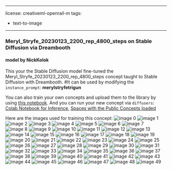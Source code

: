   ---
license: creativeml-openrail-m
tags:
- text-to-image
---
  ### Meryl_Stryfe_20230123_2200_rep_4800_steps on Stable Diffusion via Dreambooth
  #### model by NickKolok
  This your the Stable Diffusion model fine-tuned the Meryl_Stryfe_20230123_2200_rep_4800_steps concept taught to Stable Diffusion with Dreambooth.
  #It can be used by modifying the `instance_prompt`: **merylstryfetrigun**

  You can also train your own concepts and upload them to the library by using [this notebook](https://colab.research.google.com/github/huggingface/notebooks/blob/main/diffusers/sd_dreambooth_training.ipynb).
  And you can run your new concept via `diffusers`: [Colab Notebook for Inference](https://colab.research.google.com/github/huggingface/notebooks/blob/main/diffusers/sd_dreambooth_inference.ipynb), [Spaces with the Public Concepts loaded](https://huggingface.co/spaces/sd-dreambooth-library/stable-diffusion-dreambooth-concepts)

  Here are the images used for training this concept:
  ![image 0](https://huggingface.co/NickKolok/meryl-stryfe-20230123-2200-rep-4800-steps_1/resolve/main/concept_images/face21_wondering_v2_by_ajd_262_d37r0af.png)
  ![image 1](https://huggingface.co/NickKolok/meryl-stryfe-20230123-2200-rep-4800-steps_1/resolve/main/concept_images/face14.png)
  ![image 2](https://huggingface.co/NickKolok/meryl-stryfe-20230123-2200-rep-4800-steps_1/resolve/main/concept_images/face2.png)
  ![image 3](https://huggingface.co/NickKolok/meryl-stryfe-20230123-2200-rep-4800-steps_1/resolve/main/concept_images/face8.png)
  ![image 4](https://huggingface.co/NickKolok/meryl-stryfe-20230123-2200-rep-4800-steps_1/resolve/main/concept_images/face23_what____no_way_____by_ajd_262_d3dk752.png)
  ![image 5](https://huggingface.co/NickKolok/meryl-stryfe-20230123-2200-rep-4800-steps_1/resolve/main/concept_images/face26_un_huh_by_ajd_262_d4m6jlk.png)
  ![image 6](https://huggingface.co/NickKolok/meryl-stryfe-20230123-2200-rep-4800-steps_1/resolve/main/concept_images/face16.png)
  ![image 7](https://huggingface.co/NickKolok/meryl-stryfe-20230123-2200-rep-4800-steps_1/resolve/main/concept_images/face27_um__maybe_by_ajd_262_d87z6f3.png)
  ![image 8](https://huggingface.co/NickKolok/meryl-stryfe-20230123-2200-rep-4800-steps_1/resolve/main/concept_images/knees5_meryl_and_milly_for_gojiro7_by_ajd_262_d399p4i.png)
  ![image 9](https://huggingface.co/NickKolok/meryl-stryfe-20230123-2200-rep-4800-steps_1/resolve/main/concept_images/face6.png)
  ![image 10](https://huggingface.co/NickKolok/meryl-stryfe-20230123-2200-rep-4800-steps_1/resolve/main/concept_images/shoulders1.png)
  ![image 11](https://huggingface.co/NickKolok/meryl-stryfe-20230123-2200-rep-4800-steps_1/resolve/main/concept_images/waist2.png)
  ![image 12](https://huggingface.co/NickKolok/meryl-stryfe-20230123-2200-rep-4800-steps_1/resolve/main/concept_images/face12.png)
  ![image 13](https://huggingface.co/NickKolok/meryl-stryfe-20230123-2200-rep-4800-steps_1/resolve/main/concept_images/face11.png)
  ![image 14](https://huggingface.co/NickKolok/meryl-stryfe-20230123-2200-rep-4800-steps_1/resolve/main/concept_images/shoulders2.png)
  ![image 15](https://huggingface.co/NickKolok/meryl-stryfe-20230123-2200-rep-4800-steps_1/resolve/main/concept_images/face15.png)
  ![image 16](https://huggingface.co/NickKolok/meryl-stryfe-20230123-2200-rep-4800-steps_1/resolve/main/concept_images/face32_not_as_easy_as_thought_by_ajd_262_d4hjpjc.png)
  ![image 17](https://huggingface.co/NickKolok/meryl-stryfe-20230123-2200-rep-4800-steps_1/resolve/main/concept_images/face29_tanning_by_ajd_262_d5pj4la.png)
  ![image 18](https://huggingface.co/NickKolok/meryl-stryfe-20230123-2200-rep-4800-steps_1/resolve/main/concept_images/face31_playing_dress_up_by_ajd_262_d7o83mn.png)
  ![image 19](https://huggingface.co/NickKolok/meryl-stryfe-20230123-2200-rep-4800-steps_1/resolve/main/concept_images/face7.png)
  ![image 20](https://huggingface.co/NickKolok/meryl-stryfe-20230123-2200-rep-4800-steps_1/resolve/main/concept_images/waist4.png)
  ![image 21](https://huggingface.co/NickKolok/meryl-stryfe-20230123-2200-rep-4800-steps_1/resolve/main/concept_images/face13.png)
  ![image 22](https://huggingface.co/NickKolok/meryl-stryfe-20230123-2200-rep-4800-steps_1/resolve/main/concept_images/face30_showing_by_ajd_262_d9tec76.png)
  ![image 23](https://huggingface.co/NickKolok/meryl-stryfe-20230123-2200-rep-4800-steps_1/resolve/main/concept_images/waist1.png)
  ![image 24](https://huggingface.co/NickKolok/meryl-stryfe-20230123-2200-rep-4800-steps_1/resolve/main/concept_images/knees4.png)
  ![image 25](https://huggingface.co/NickKolok/meryl-stryfe-20230123-2200-rep-4800-steps_1/resolve/main/concept_images/face24_we_ll_find_him_by_ajd_262_d33a43c.png)
  ![image 26](https://huggingface.co/NickKolok/meryl-stryfe-20230123-2200-rep-4800-steps_1/resolve/main/concept_images/waist9.png)
  ![image 27](https://huggingface.co/NickKolok/meryl-stryfe-20230123-2200-rep-4800-steps_1/resolve/main/concept_images/waist5.png)
  ![image 28](https://huggingface.co/NickKolok/meryl-stryfe-20230123-2200-rep-4800-steps_1/resolve/main/concept_images/face18_meryl_lingerie_by_ajd_262_d4j6vf4.png)
  ![image 29](https://huggingface.co/NickKolok/meryl-stryfe-20230123-2200-rep-4800-steps_1/resolve/main/concept_images/face5.png)
  ![image 30](https://huggingface.co/NickKolok/meryl-stryfe-20230123-2200-rep-4800-steps_1/resolve/main/concept_images/waist7.png)
  ![image 31](https://huggingface.co/NickKolok/meryl-stryfe-20230123-2200-rep-4800-steps_1/resolve/main/concept_images/face17_meryl_and_milly_for_gojiro7_by_ajd_262_d399p4i.png)
  ![image 32](https://huggingface.co/NickKolok/meryl-stryfe-20230123-2200-rep-4800-steps_1/resolve/main/concept_images/knees1.png)
  ![image 33](https://huggingface.co/NickKolok/meryl-stryfe-20230123-2200-rep-4800-steps_1/resolve/main/concept_images/face19_meryl_x_knives_by_ajd_262_d9lp35g.png)
  ![image 34](https://huggingface.co/NickKolok/meryl-stryfe-20230123-2200-rep-4800-steps_1/resolve/main/concept_images/face25_welcoming_bed_by_ajd_262_d6k0igt.png)
  ![image 35](https://huggingface.co/NickKolok/meryl-stryfe-20230123-2200-rep-4800-steps_1/resolve/main/concept_images/face22_when_we_drink__its_kuroneko__by_ajd_262_d3bdcic.png)
  ![image 36](https://huggingface.co/NickKolok/meryl-stryfe-20230123-2200-rep-4800-steps_1/resolve/main/concept_images/knees2.png)
  ![image 37](https://huggingface.co/NickKolok/meryl-stryfe-20230123-2200-rep-4800-steps_1/resolve/main/concept_images/knees3.png)
  ![image 38](https://huggingface.co/NickKolok/meryl-stryfe-20230123-2200-rep-4800-steps_1/resolve/main/concept_images/face20_merylxvash_by_ajd_262_d3bofm7.png)
  ![image 39](https://huggingface.co/NickKolok/meryl-stryfe-20230123-2200-rep-4800-steps_1/resolve/main/concept_images/waist8.png)
  ![image 40](https://huggingface.co/NickKolok/meryl-stryfe-20230123-2200-rep-4800-steps_1/resolve/main/concept_images/face3.png)
  ![image 41](https://huggingface.co/NickKolok/meryl-stryfe-20230123-2200-rep-4800-steps_1/resolve/main/concept_images/waist6.png)
  ![image 42](https://huggingface.co/NickKolok/meryl-stryfe-20230123-2200-rep-4800-steps_1/resolve/main/concept_images/face9.png)
  ![image 43](https://huggingface.co/NickKolok/meryl-stryfe-20230123-2200-rep-4800-steps_1/resolve/main/concept_images/waist11_natural_by_ajd_262_d59bs3w_b3.png)
  ![image 44](https://huggingface.co/NickKolok/meryl-stryfe-20230123-2200-rep-4800-steps_1/resolve/main/concept_images/face10.png)
  ![image 45](https://huggingface.co/NickKolok/meryl-stryfe-20230123-2200-rep-4800-steps_1/resolve/main/concept_images/face28_things_are_looking__down_by_ajd_262_d5iyga3.png)
  ![image 46](https://huggingface.co/NickKolok/meryl-stryfe-20230123-2200-rep-4800-steps_1/resolve/main/concept_images/waist10_29.png)
  ![image 47](https://huggingface.co/NickKolok/meryl-stryfe-20230123-2200-rep-4800-steps_1/resolve/main/concept_images/face1.png)
  ![image 48](https://huggingface.co/NickKolok/meryl-stryfe-20230123-2200-rep-4800-steps_1/resolve/main/concept_images/face4.png)
  ![image 49](https://huggingface.co/NickKolok/meryl-stryfe-20230123-2200-rep-4800-steps_1/resolve/main/concept_images/waist3.png)
  
  